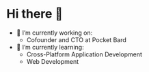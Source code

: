 # Hi there 👋

- 🔭 I’m currently working on:
  - Cofounder and CTO at Pocket Bard
- 🌱 I’m currently learning:
  - Cross-Platform Application Development
  - Web Development
